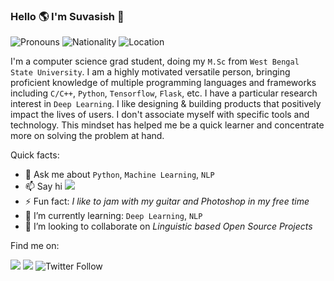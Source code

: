 ### Hello 🌎 I'm Suvasish 👋

![Pronouns](https://img.shields.io/badge/Pronouns-he%2Fhim-blue)
![Nationality](https://img.shields.io/badge/Nationality-Indian-gold)
![Location](https://img.shields.io/badge/Location-Kolkata%2C%20WestBengal-red)

I'm a computer science grad student, doing my `M.Sc` from `West Bengal State University`. I am a highly motivated versatile person, bringing proficient knowledge of multiple programming languages and frameworks including `C/C++`, `Python`, `Tensorflow`, `Flask`, etc. I have a particular research interest in `Deep Learning`. I like designing & building products that positively impact the lives of users. I don't associate myself with specific tools and technology. This mindset has helped me be a quick learner and concentrate more on solving the problem at hand.

Quick facts:

- 💬 Ask me about `Python`, `Machine Learning`, `NLP`
- 📫 Say hi [![](https://img.shields.io/badge/misuvasish114@gmail.com-8A2BE2)](mailto:misuvasish114@gmail.com)
- ⚡ Fun fact: _I like to jam with my guitar and Photoshop in my free time_
- 🌱 I’m currently learning: `Deep Learning`, `NLP`
- 👯 I’m looking to collaborate on _Linguistic based Open Source Projects_
 
Find me on:

[![](https://img.shields.io/badge/Portfolio-github.io-green)](https://suvasish114.github.io)
[![](https://img.shields.io/badge/Linkedin-suvasish114-blue)](https://linkedin.com/in/suvasish114)
![Twitter Follow](https://img.shields.io/twitter/follow/suvasish114)
